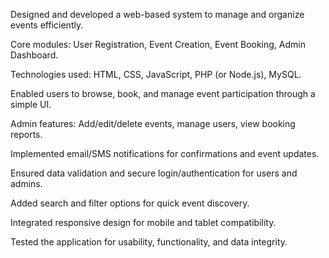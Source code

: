 Designed and developed a web-based system to manage and organize events efficiently.

Core modules: User Registration, Event Creation, Event Booking, Admin Dashboard.

Technologies used: HTML, CSS, JavaScript, PHP (or Node.js), MySQL.

Enabled users to browse, book, and manage event participation through a simple UI.

Admin features: Add/edit/delete events, manage users, view booking reports.

Implemented email/SMS notifications for confirmations and event updates.

Ensured data validation and secure login/authentication for users and admins.

Added search and filter options for quick event discovery.

Integrated responsive design for mobile and tablet compatibility.

Tested the application for usability, functionality, and data integrity.
